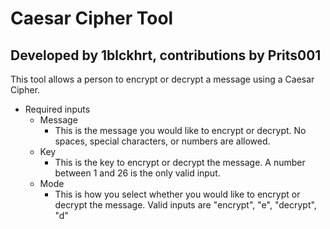 # Caesar Cipher Tool

## Developed by 1blckhrt, contributions by Prits001

This tool allows a person to encrypt or decrypt a message using a Caesar Cipher.

- Required inputs
  - Message
    - This is the message you would like to encrypt or decrypt. No spaces, special characters, or numbers are allowed.
  - Key
    - This is the key to encrypt or decrypt the message. A number between 1 and 26 is the only valid input.
  - Mode
    - This is how you select whether you would like to encrypt or decrypt the message. Valid inputs are "encrypt", "e", "decrypt", "d"
